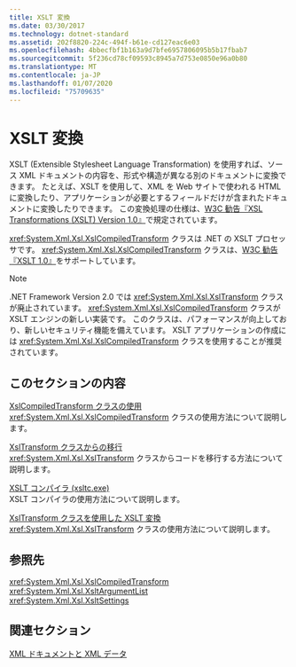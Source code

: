 ```yaml
---
title: XSLT 変換
ms.date: 03/30/2017
ms.technology: dotnet-standard
ms.assetid: 202f8820-224c-494f-b61e-cd127eac6e03
ms.openlocfilehash: 4bbecfbf1b163a9d7bfe6957806095b5b17fbab7
ms.sourcegitcommit: 5f236cd78cf09593c8945a7d753e0850e96a0b80
ms.translationtype: MT
ms.contentlocale: ja-JP
ms.lasthandoff: 01/07/2020
ms.locfileid: "75709635"
---
```

# <a name="xslt-transformations"></a>XSLT 変換
XSLT (Extensible Stylesheet Language Transformation) を使用すれば、ソース XML ドキュメントの内容を、形式や構造が異なる別のドキュメントに変換できます。 たとえば、XSLT を使用して、XML を Web サイトで使われる HTML に変換したり、アプリケーションが必要とするフィールドだけが含まれたドキュメントに変換したりできます。 この変換処理の仕様は、[W3C 勧告『XSL Transformations (XSLT) Version 1.0』](https://www.w3.org/TR/xslt-10/)で規定されています。  
  
 <xref:System.Xml.Xsl.XslCompiledTransform> クラスは .NET の XSLT プロセッサです。 <xref:System.Xml.Xsl.XslCompiledTransform> クラスは、[W3C 勧告『XSLT 1.0』](https://www.w3.org/TR/xslt-10/)をサポートしています。  
  
> [!NOTE]
> .NET Framework Version 2.0 では <xref:System.Xml.Xsl.XslTransform> クラスが廃止されています。 <xref:System.Xml.Xsl.XslCompiledTransform> クラスが XSLT エンジンの新しい実装です。 このクラスは、パフォーマンスが向上しており、新しいセキュリティ機能を備えています。 XSLT アプリケーションの作成には <xref:System.Xml.Xsl.XslCompiledTransform> クラスを使用することが推奨されています。  
  
## <a name="in-this-section"></a>このセクションの内容  
 [XslCompiledTransform クラスの使用](../../../../docs/standard/data/xml/using-the-xslcompiledtransform-class.md)  
 <xref:System.Xml.Xsl.XslCompiledTransform> クラスの使用方法について説明します。  
  
 [XslTransform クラスからの移行](../../../../docs/standard/data/xml/migrating-from-the-xsltransform-class.md)  
 <xref:System.Xml.Xsl.XslTransform> クラスからコードを移行する方法について説明します。  
  
 [XSLT コンパイラ (xsltc.exe)](../../../../docs/standard/data/xml/xslt-compiler-xsltc-exe.md)  
 XSLT コンパイラの使用方法について説明します。  
  
 [XslTransform クラスを使用した XSLT 変換](../../../../docs/standard/data/xml/xslt-transformations-with-the-xsltransform-class.md)  
 <xref:System.Xml.Xsl.XslTransform> クラスの使用方法について説明します。  
  
## <a name="reference"></a>参照先  
 <xref:System.Xml.Xsl.XslCompiledTransform>  
 <xref:System.Xml.Xsl.XsltArgumentList>  
 <xref:System.Xml.Xsl.XsltSettings>  
  
## <a name="related-sections"></a>関連セクション  
 [XML ドキュメントと XML データ](../../../../docs/standard/data/xml/index.md)
